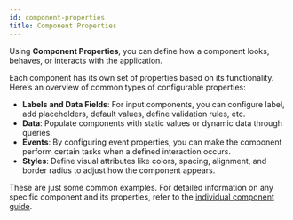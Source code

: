```yaml
---
id: component-properties
title: Component Properties
---
```


Using **Component Properties**, you can define how a component looks, behaves, or interacts with the application.

Each component has its own set of properties based on its functionality. Here’s an overview of common types of configurable properties:

- **Labels and Data Fields**: For input components, you can configure label, add placeholders, default values, define validation rules, etc.
- **Data**: Populate components with static values or dynamic data through queries.
- **Events**: By configuring event properties, you can make the component perform certain tasks when a defined interaction occurs.
- **Styles**: Define visual attributes like colors, spacing, alignment, and border radius to adjust how the component appears.

These are just some common examples. For detailed information on any specific component and its properties, refer to the [individual component guide](#).


<!-- 

This guide provides an overview of component properties using a few example components. 

For example - A input component will allow you to add a label, validation rules, etc. while in a table component you can customize the column behavior and appearance — such as column type, visibility, editability, and data transformation.

## Text Input

Using the component properties of the **Text Input** component, you can customize its appearance, define validation rules for the input, and control how it interacts with the rest of the application. You can define the following properties:

- **Label**: Defines the text label displayed alongside the input field.
- **Placeholder**: Displays example text inside the input field when it is empty, offering users a hint about the type of input required.
- **Default Value**: The default value that the component will hold when the app is loaded.
- For example, run a query when the user enters input, or reset a form when the input changes.
- **Validation**: Validation properties allow you to add a layer of input checking to ensure data quality and enforce rules before submission. For example, making the field mandatory, adding a regex to validate input or define minimum or maximum numbers of characters allowed.
- **Styles**: Define visual attributes like colors, spacing, alignment, and border radius to adjust how the component appears.

## Table

Using the component properties of the **Table** component, you can define how data is presented, how users interact with rows and columns, and what actions are triggered during interaction.

- **Data**: Populate the table with data by entering an array of objects or dynamically fetching it through a query.
- **Columns**: Customize each column’s behavior and appearance — such as type, visibility, editability, and data transformation. You can also use dynamic columns.
- **Row Selection**: Enable features like single or bulk row selection, highlight selected rows, or set a default selection.
- **Action Buttons**: Add row-level action buttons and configure interactions to trigger queries, display alerts, and more.
- **Events**: By configuring event properties, you can make the component perform certain tasks when a defined interaction occurs. For example, show a modal, when a row is clicked.
- **Search, Sort, Filter, Pagination**: Control how users explore data, with support for both client-side and server-side processing.
- **Additional Actions**: Enable or disable buttons like add new row, download data, column selectors, or manage loading state, visibility or disability.
- **Styles**: Customize visual attributes like colors and spacing, or set layout-related properties such as column header type, row style, cell height, and maximum row height.

## Chart

Using the component properties of the **Chart** component, you can control how data is visualized, define the structure of the chart, and specify interactions.

- **Title**: Add a title to the chart.
- **Use Plotly JSON Schema**: Directly define the chart using Plotly's JSON configuration for advanced customization and layout control.
- **Chart Type**: Choose from a variety of supported chart types (e.g., bar, line, pie) to represent the data.
- **Chart Data**: Bind the component to the data by providing an array of object with "x" and "y" keys, or fetch data dynamically through a query. 
- **Events**: Configure actions to be triggered based on user interaction with the chart, such as opening a specified webpage when a user clicks on a data point. -->
